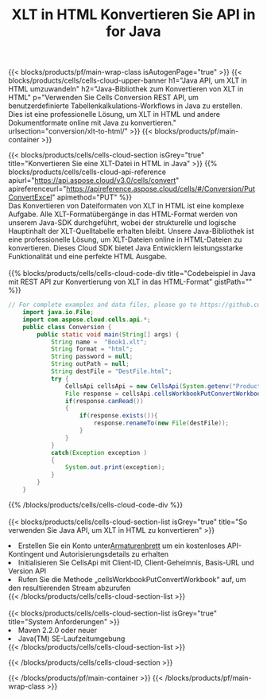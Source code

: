 ﻿---
title:  XLT in HTML Konvertieren Sie API in for Java
description:  Verwenden von Aspose.Cells Cloud SDK for Java zum Konvertieren einer XLT-Formatdatei in eine Datei im HTML-Format.
url: /de/java/conversion/xlt-to-html/
---
{{< blocks/products/pf/main-wrap-class isAutogenPage="true" >}}
{{< blocks/products/cells/cells-cloud-upper-banner h1="Java API, um XLT in HTML umzuwandeln" h2="Java-Bibliothek zum Konvertieren von XLT in HTML" p="Verwenden Sie Cells Conversion REST API, um benutzerdefinierte Tabellenkalkulations-Workflows in Java zu erstellen. Dies ist eine professionelle Lösung, um XLT in HTML und andere Dokumentformate online mit Java zu konvertieren." urlsection="conversion/xlt-to-html/" >}}
{{< blocks/products/pf/main-container >}}

{{< blocks/products/cells/cells-cloud-section isGrey="true" title="Konvertieren Sie eine XLT-Datei in HTML in Java" >}}
{{% blocks/products/cells/cells-cloud-api-reference apiurl="https://api.aspose.cloud/v3.0/cells/convert" apireferenceurl="https://apireference.aspose.cloud/cells/#/Conversion/PutConvertExcel" apimethod="PUT" %}}
<br/>
Das Konvertieren von Dateiformaten von XLT in HTML ist eine komplexe Aufgabe. Alle XLT-Formatübergänge in das HTML-Format werden von unserem Java-SDK durchgeführt, wobei der strukturelle und logische Hauptinhalt der XLT-Quelltabelle erhalten bleibt. Unsere Java-Bibliothek ist eine professionelle Lösung, um XLT-Dateien online in HTML-Dateien zu konvertieren. Dieses Cloud SDK bietet Java Entwicklern leistungsstarke Funktionalität und eine perfekte HTML Ausgabe.
<br/>
<br/>
{{% blocks/products/cells/cells-cloud-code-div title="Codebeispiel in Java mit REST API zur Konvertierung von XLT in das HTML-Format" gistPath="" %}}
 
```java
// For complete examples and data files, please go to https://github.com/aspose-cells-cloud/aspose-cells-cloud-java/
    import java.io.File;
    import com.aspose.cloud.cells.api.*;
    public class Conversion {
        public static void main(String[] args) {
            String name =  "Book1.xlt";
            String format = "html";
            String password = null;
            String outPath = null;
            String destFile = "DestFile.html";
            try {
                CellsApi cellsApi = new CellsApi(System.getenv("ProductClientId"), System.getenv("ProductClientSecret"));
                File response = cellsApi.cellsWorkbookPutConvertWorkbook(new File(name), format, password, outPath, null,null);            
                if(response.canRead())
                {
                    if(response.exists()){
                        response.renameTo(new File(destFile));
                    }                
                }
            }
            catch(Exception exception )
            {
                System.out.print(exception);
            }
        }
    }
```
 
{{% /blocks/products/cells/cells-cloud-code-div %}}
<br/>
<br/>
{{< blocks/products/cells/cells-cloud-section-list isGrey="true" title="So verwenden Sie Java API, um XLT in HTML zu konvertieren" >}}
<li> Erstellen Sie ein Konto unter<a href="https://dashboard.aspose.cloud/">Armaturenbrett</a> um ein kostenloses API-Kontingent und Autorisierungsdetails zu erhalten</li>
<li>Initialisieren Sie CellsApi mit Client-ID, Client-Geheimnis, Basis-URL und Version API</li>
<li>Rufen Sie die Methode „cellsWorkbookPutConvertWorkbook“ auf, um den resultierenden Stream abzurufen</li>
{{< /blocks/products/cells/cells-cloud-section-list >}}
<br/>
<br/>
{{< blocks/products/cells/cells-cloud-section-list isGrey="true" title="System Anforderungen" >}}
<li>Maven 2.2.0 oder neuer</li>
<li>Java(TM) SE-Laufzeitumgebung</li>
{{< /blocks/products/cells/cells-cloud-section-list >}}

{{< /blocks/products/cells/cells-cloud-section >}}

{{< /blocks/products/pf/main-container >}}
{{< /blocks/products/pf/main-wrap-class >}}
